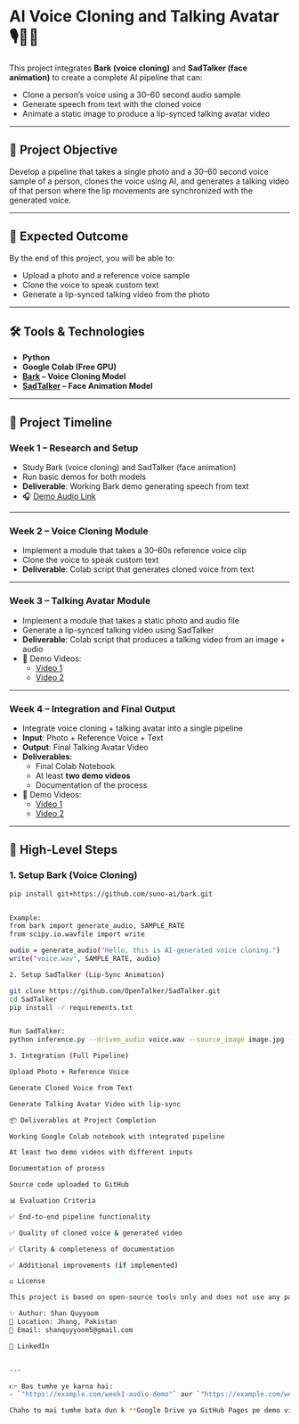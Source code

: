 # AI Voice Cloning and Talking Avatar 🎙️🧑‍💻

This project integrates **Bark (voice cloning)** and **SadTalker (face animation)** to create a complete AI pipeline that can:

- Clone a person’s voice using a 30–60 second audio sample  
- Generate speech from text with the cloned voice  
- Animate a static image to produce a lip-synced talking avatar video  

---

## 🚀 Project Objective
Develop a pipeline that takes a single photo and a 30–60 second voice sample of a person, clones the voice using AI, and generates a talking video of that person where the lip movements are synchronized with the generated voice.

---

## 📌 Expected Outcome
By the end of this project, you will be able to:
- Upload a photo and a reference voice sample  
- Clone the voice to speak custom text  
- Generate a lip-synced talking video from the photo  

---

## 🛠️ Tools & Technologies
- **Python**  
- **Google Colab (Free GPU)**  
- **[Bark](https://github.com/suno-ai/bark) – Voice Cloning Model**  
- **[SadTalker](https://github.com/OpenTalker/SadTalker) – Face Animation Model**

---

## 📅 Project Timeline

### **Week 1 – Research and Setup**
- Study Bark (voice cloning) and SadTalker (face animation)  
- Run basic demos for both models  
- **Deliverable**: Working Bark demo generating speech from text  
- 🎧 [Demo Audio Link](https://drive.google.com/file/d/1Qey63Rb-ZR6MwGSALAxg20uP5g2Xpi5O/view?usp=sharing)

---

### **Week 2 – Voice Cloning Module**
- Implement a module that takes a 30–60s reference voice clip  
- Clone the voice to speak custom text  
- **Deliverable**: Colab script that generates cloned voice from text  

---

### **Week 3 – Talking Avatar Module**
- Implement a module that takes a static photo and audio file  
- Generate a lip-synced talking video using SadTalker  
- **Deliverable**: Colab script that produces a talking video from an image + audio  
- 🎥 Demo Videos:  
  - [Video 1](https://drive.google.com/file/d/1XBlPftLMZLuTdd3xmEM1btowX4KcjKzD/view?usp=sharing)  
  - [Video 2](https://drive.google.com/file/d/1CJ7uIlfVgHO1f5fNHXu3MyDKzSGo3xy7/view?usp=sharing)

---

### **Week 4 – Integration and Final Output**
- Integrate voice cloning + talking avatar into a single pipeline  
- **Input**: Photo + Reference Voice + Text  
- **Output**: Final Talking Avatar Video  
- **Deliverables**:  
  - Final Colab Notebook  
  - At least **two demo videos**  
  - Documentation of the process  
- 🎥 Demo Videos:  
  - [Video 1](https://drive.google.com/file/d/15SXDIyzqMjIJ77jUtzCuaSB8wZ1VJ8C7/view?usp=sharing)  
  - [Video 2](https://drive.google.com/file/d/1DWFhAjtPAYlXCZv5Jevadn9zlkCi-fU9/view?usp=sharing)

---

## 🔑 High-Level Steps

### 1. Setup Bark (Voice Cloning)
```bash
pip install git+https://github.com/suno-ai/bark.git


Example:
from bark import generate_audio, SAMPLE_RATE
from scipy.io.wavfile import write

audio = generate_audio("Hello, this is AI-generated voice cloning.")
write("voice.wav", SAMPLE_RATE, audio)

2. Setup SadTalker (Lip-Sync Animation)

git clone https://github.com/OpenTalker/SadTalker.git
cd SadTalker
pip install -r requirements.txt


Run SadTalker:
python inference.py --driven_audio voice.wav --source_image image.jpg --result_dir results

3. Integration (Full Pipeline)

Upload Photo + Reference Voice

Generate Cloned Voice from Text

Generate Talking Avatar Video with lip-sync

📦 Deliverables at Project Completion

Working Google Colab notebook with integrated pipeline

At least two demo videos with different inputs

Documentation of process

Source code uploaded to GitHub

📊 Evaluation Criteria

✅ End-to-end pipeline functionality

✅ Quality of cloned voice & generated video

✅ Clarity & completeness of documentation

✅ Additional improvements (if implemented)

⚖️ License

This project is based on open-source tools only and does not use any paid APIs or services.

✨ Author: Shan Quyyoom
📍 Location: Jhang, Pakistan
📧 Email: shanquyyoom5@gmail.com

🔗 LinkedIn


---

👉 Bas tumhe ye karna hai:  
- `"https://example.com/week1-audio-demo"` aur `"https://example.com/week3-video1"` jahan jahan links diye hain, wahan apne **YouTube / Drive / GitHub raw links** dal dene.  

Chaho to mai tumhe bata dun k **Google Drive ya GitHub Pages pe demo video link kaise dalna hai**?
